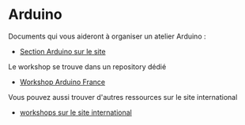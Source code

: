 # Arduino

Documents qui vous aideront à organiser un atelier Arduino :

- [Section Arduino sur le site](http://www.devoxx4kids.org/france/ateliers/arduino/)


Le workshop se trouve dans un repository dédié

- [Workshop Arduino France](https://github.com/Devoxx4KidsFR/Arduino-Workshop)

Vous pouvez aussi trouver d'autres ressources sur le site international 

- [workshops sur le site international](https://github.com/devoxx4kids/materials/tree/master/workshops)




